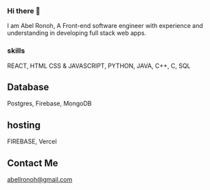 ### Hi there 👋
I am Abel Ronoh,
A Front-end software engineer with experience and understanding in developing full stack web apps.

### skills
REACT, HTML CSS & JAVASCRIPT, PYTHON, JAVA, C++, C, SQL 

## Database
Postgres, Firebase, MongoDB
## hosting
FIREBASE, Vercel

## Contact Me
abellronoh@gmail.com
